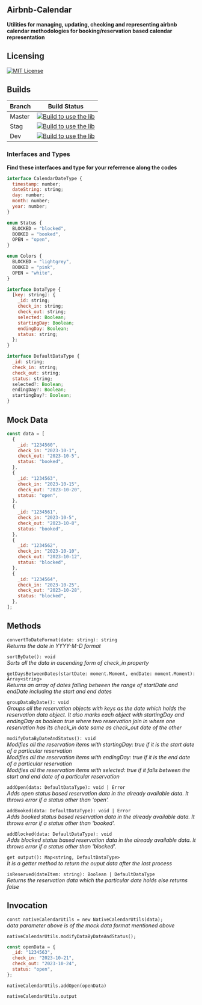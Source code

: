 
## Airbnb-Calendar

**Utilities for managing, updating, checking and representing airbnb calendar methodologies for booking/reservation based calendar representation**


## Licensing

[![MIT License](https://img.shields.io/badge/License-MIT-green.svg)](https://choosealicense.com/licenses/mit/)

## Builds

|Branch|Build Status|
|---|---|
|Master|[![Build to use the lib](https://github.com/cofdevtech/airbnb-calendar/actions/workflows/builder.yml/badge.svg?branch=master)](https://github.com/cofdevtech/airbnb-calendar/actions/workflows/builder.yml)|
|Stag|[![Build to use the lib](https://github.com/cofdevtech/airbnb-calendar/actions/workflows/builder.yml/badge.svg?branch=stag)](https://github.com/cofdevtech/airbnb-calendar/actions/workflows/builder.yml)|
|Dev|[![Build to use the lib](https://github.com/cofdevtech/airbnb-calendar/actions/workflows/builder.yml/badge.svg?branch=dev)](https://github.com/cofdevtech/airbnb-calendar/actions/workflows/builder.yml)|

### Interfaces and Types
**Find these interfaces and type for your referrence along the codes**

```javascript
interface CalendarDateType {
  timestamp: number;
  dateString: string;
  day: number;
  month: number;
  year: number;
}

enum Status {
  BLOCKED = "blocked",
  BOOKED = "booked",
  OPEN = "open",
}

enum Colors {
  BLOCKED = "lightgrey",
  BOOKED = "pink",
  OPEN = "white",
}

interface DataType {
  [key: string]: {
    _id: string;
    check_in: string;
    check_out: string;
    selected: Boolean;
    startingDay: Boolean;
    endingDay: Boolean;
    status: string;
  };
}

interface DefaultDataType {
  _id: string;
  check_in: string;
  check_out: string;
  status: string;
  selected?: Boolean;
  endingDay?: Boolean;
  startingDay?: Boolean;
}
```

## Mock Data

```javascript
const data = [
  {
    _id: "1234560",
    check_in: "2023-10-1",
    check_out: "2023-10-5",
    status: "booked",
  },
  {
    _id: "1234563",
    check_in: "2023-10-15",
    check_out: "2023-10-20",
    status: "open",
  },
  {
    _id: "1234561",
    check_in: "2023-10-5",
    check_out: "2023-10-8",
    status: "booked",
  },
  {
    _id: "1234562",
    check_in: "2023-10-10",
    check_out: "2023-10-12",
    status: "blocked",
  },
  {
    _id: "1234564",
    check_in: "2023-10-25",
    check_out: "2023-10-28",
    status: "blocked",
  },
];
```

## Methods

`convertToDateFormat(date: string): string`\
_Returns the date in YYYY-M-D format_

`sortByDate(): void`\
_Sorts all the data in ascending form of check_in property_

`getDaysBetweenDates(startDate: moment.Moment, endDate: moment.Moment): Array<string>`\
_Returns an array of dates falling between the range of startDate and endDate including the start and end dates_

`groupDataByDate(): void`\
_Groups all the reservation objects with keys as the date which holds the reservation data object. It also marks each object with startingDay and endingDay as boolean true where two reservation join in where one reservation has its check_in date same as check_out date of the other_

`modifyDataByDateAndStatus(): void`\
_Modifies all the reservation items with startingDay: true if it is the start date of a particular reservation_\
_Modifies all the reservation items with endingDay: true if it is the end date of a particular reservation_\
_Modifies all the reservation items with selected: true if it falls between the start and end date of a particular reservation_

`addOpen(data: DefaultDataType): void | Error`\
_Adds open status based reservation data in the already available data. It throws error if a status other than 'open'._

`addBooked(data: DefaultDataType): void | Error`\
_Adds booked status based reservation data in the already available data. It throws error if a status other than 'booked'._

`addBlocked(data: DefaultDataType): void`\
_Adds blocked status based reservation data in the already available data. It throws error if a status other than 'blocked'._

`get output(): Map<string, DefaultDataType>`\
_It is a getter method to return the ouput data after the last process_

`isReserved(dateItem: string): Boolean | DefaultDataType`\
_Returns the reservation data which the particular date holds else returns false_

## Invocation

`const nativeCalendarUtils = new NativeCalendarUtils(data);`\
_data parameter above is of the mock data format mentioned above_

`nativeCalendarUtils.modifyDataByDateAndStatus();`
```javascript
const openData = {
  _id: "1234563",
  check_in: "2023-10-21",
  check_out: "2023-10-24",
  status: "open",
};
```

`nativeCalendarUtils.addOpen(openData)`

`nativeCalendarUtils.output`